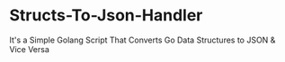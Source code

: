 # Structs-To-Json-Handler
It's a Simple Golang Script That Converts Go Data Structures to JSON &amp; Vice Versa
